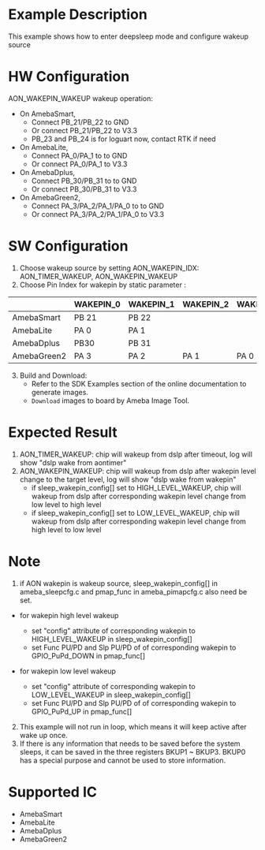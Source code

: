 # Example Description

This example shows how to enter deepsleep mode and configure wakeup source

# HW Configuration
AON_WAKEPIN_WAKEUP wakeup operation:
* On AmebaSmart,
	- Connect PB_21/PB_22 to GND
	- Or connect PB_21/PB_22 to V3.3
	- PB_23 and PB_24 is for loguart now, contact RTK if need
* On AmebaLite,
	- Connect PA_0/PA_1 to to GND
	- Or connect PA_0/PA_1 to V3.3
* On AmebaDplus,
	- Connect PB_30/PB_31 to to GND
	- Or connect PB_30/PB_31 to V3.3
* On AmebaGreen2,
	- Connect PA_3/PA_2/PA_1/PA_0 to to GND
	- Or connect PA_3/PA_2/PA_1/PA_0 to V3.3

# SW Configuration

1. Choose wakeup source by setting AON_WAKEPIN_IDX: AON_TIMER_WAKEUP, AON_WAKEPIN_WAKEUP
2. Choose Pin Index for wakepin by static parameter :

|    | WAKEPIN_0   | WAKEPIN_1   | WAKEPIN_2 | WAKEPIN_3|
| ----- | ----- | ----- |----- | ----- |
| AmebaSmart | PB 21 | PB 22 | | |
| AmebaLite | PA 0 | PA 1 | | |
| AmebaDplus| PB30 | PB 31 | | |
| AmebaGreen2 | PA 3 | PA 2 | PA 1| PA 0 |

3. Build and Download:
   * Refer to the SDK Examples section of the online documentation to generate images.
   * `Download` images to board by Ameba Image Tool.

# Expected Result

1. AON_TIMER_WAKEUP: chip will wakeup from dslp after timeout, log will show "dslp wake from aontimer"
2. AON_WAKEPIN_WAKEUP: chip will wakeup from dslp after wakepin level change to the target level, log will show "dslp wake from wakepin"
	- if sleep_wakepin_config[] set to HIGH_LEVEL_WAKEUP, chip will wakeup from dslp after corresponding wakepin level change from low level to high level
	- if sleep_wakepin_config[] set to LOW_LEVEL_WAKEUP, chip will wakeup from dslp after corresponding wakepin level change from high level to low level

# Note

1. if AON wakepin is wakeup source, sleep_wakepin_config[] in ameba_sleepcfg.c and pmap_func in ameba_pimapcfg.c also need be set.
  - for wakepin high level wakeup

  	* set "config" attribute of corresponding wakepin to HIGH_LEVEL_WAKEUP in sleep_wakepin_config[]
  	* set Func PU/PD and Slp PU/PD of of corresponding wakepin to GPIO_PuPd_DOWN in pmap_func[]
  - for wakepin low level wakeup

  	* set "config" attribute of corresponding wakepin to LOW_LEVEL_WAKEUP in sleep_wakepin_config[]
  	* set Func PU/PD and Slp PU/PD of of corresponding wakepin to GPIO_PuPd_UP in pmap_func[]
2. This example will not run in loop, which means it will keep active after wake up once.
3. If there is any information that needs to be saved before the system sleeps, it can be saved in the three registers BKUP1 ~ BKUP3. BKUP0 has a special purpose and cannot be used to store information.

# Supported IC

* AmebaSmart
* AmebaLite
* AmebaDplus
* AmebaGreen2

